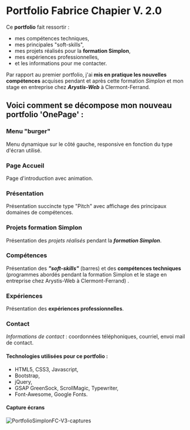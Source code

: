 # Portfolio Fabrice Chapier V. 2.0

Ce **portfolio** fait ressortir :
* mes compétences techniques, 
* mes principales "soft-skills", 
* mes projets réalisés pour la **formation Simplon**, 
* mes expériences professionnelles,
* et les informations pour me contacter.

Par rapport au premier portfolio, j'ai **mis en pratique les nouvelles compétences** acquises pendant et après cette formation *Simplon* et mon stage en entreprise chez ***Arystis-Web*** à Clermont-Ferrand.

## Voici comment se décompose mon **nouveau portfolio** 'OnePage' :

### Menu "burger"

Menu dynamique sur le côté gauche, responsive en fonction du type d'écran utilisé.

### Page Accueil

Page d'introduction avec animation.

### Présentation

Présentation succincte type "Pitch" avec affichage des principaux domaines de compétences.

### Projets formation Simplon

Présentation des *projets réalisés* pendant la ***formation Simplon***.

### Compétences

Présentation des ***"soft-skills"*** (barres) et des **compétences techniques** (programmes abordés pendant la formation Simplon et le stage en entreprise chez Arystis-Web à Clermont-Ferrand) . 

### Expériences

Présentation des **expériences professionnelles**.

### Contact

*Informations de contact* : coordonnées téléphoniques, courriel, envoi mail de contact.

#### Technologies utilisées pour ce portfolio : 
* HTML5, CSS3, Javascript, 
* Bootstrap, 
* jQuery, 
* GSAP GreenSock, ScrollMagic, Typewriter, 
* Font-Awesome, Google Fonts. 


#### Capture écrans
![PortfolioSimplonFC-V3-captures](https://user-images.githubusercontent.com/52313745/94567696-08a9c780-026c-11eb-977a-35db4f080392.png)

